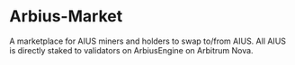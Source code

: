 # Arbius-Market
A marketplace for AIUS miners and holders to swap to/from AIUS. All AIUS is directly staked to validators on ArbiusEngine on Arbitrum Nova.
